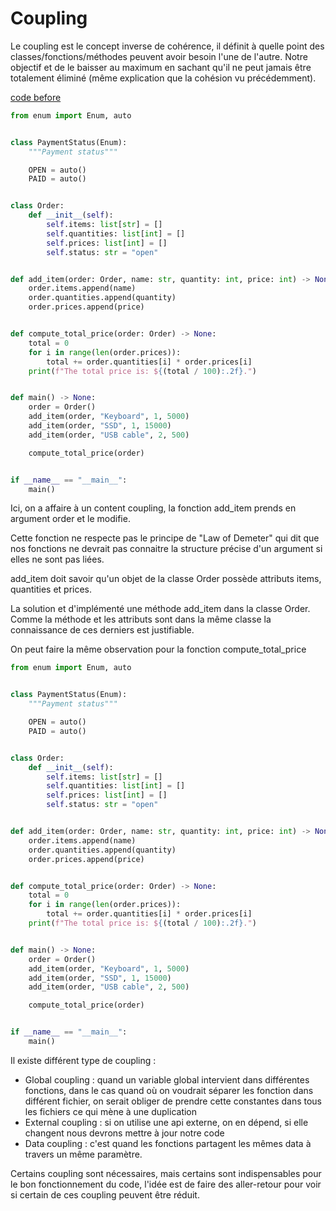 ﻿# Coupling

Le coupling est le concept inverse de cohérence, il définit à quelle point des classes/fonctions/méthodes peuvent avoir besoin l'une de l'autre. Notre objectif et de le baisser au maximum en sachant qu'il ne peut jamais être totalement éliminé (même explication que la cohésion vu précédemment).

[code before](https://github.com/JonathanNdambaPro/code_adanced_course/blob/main/introduction/coupling/order_before.py)

```py
from enum import Enum, auto


class PaymentStatus(Enum):
    """Payment status"""

    OPEN = auto()
    PAID = auto()


class Order:
    def __init__(self):
        self.items: list[str] = []
        self.quantities: list[int] = []
        self.prices: list[int] = []
        self.status: str = "open"


def add_item(order: Order, name: str, quantity: int, price: int) -> None:
    order.items.append(name)
    order.quantities.append(quantity)
    order.prices.append(price)


def compute_total_price(order: Order) -> None:
    total = 0
    for i in range(len(order.prices)):
        total += order.quantities[i] * order.prices[i]
    print(f"The total price is: ${(total / 100):.2f}.")


def main() -> None:
    order = Order()
    add_item(order, "Keyboard", 1, 5000)
    add_item(order, "SSD", 1, 15000)
    add_item(order, "USB cable", 2, 500)

    compute_total_price(order)


if __name__ == "__main__":
    main()
```

Ici, on a affaire à un content coupling, la fonction add\_item prends en argument order et le modifie.

Cette fonction ne respecte pas le principe de "Law of Demeter" qui dit que nos fonctions ne devrait pas connaitre la structure précise d'un argument si elles ne sont pas liées.

add\_item doit savoir qu'un objet de la classe Order possède attributs items, quantities et prices.

La solution et d'implémenté une méthode add\_item dans la classe Order. Comme la méthode et les attributs sont dans la même classe la connaissance de ces derniers est justifiable.

On peut faire la même observation pour la fonction compute\_total\_price

```py
from enum import Enum, auto


class PaymentStatus(Enum):
    """Payment status"""

    OPEN = auto()
    PAID = auto()


class Order:
    def __init__(self):
        self.items: list[str] = []
        self.quantities: list[int] = []
        self.prices: list[int] = []
        self.status: str = "open"


def add_item(order: Order, name: str, quantity: int, price: int) -> None:
    order.items.append(name)
    order.quantities.append(quantity)
    order.prices.append(price)


def compute_total_price(order: Order) -> None:
    total = 0
    for i in range(len(order.prices)):
        total += order.quantities[i] * order.prices[i]
    print(f"The total price is: ${(total / 100):.2f}.")


def main() -> None:
    order = Order()
    add_item(order, "Keyboard", 1, 5000)
    add_item(order, "SSD", 1, 15000)
    add_item(order, "USB cable", 2, 500)

    compute_total_price(order)


if __name__ == "__main__":
    main()
```

Il existe différent type de coupling :

- Global coupling : quand un variable global intervient dans différentes fonctions, dans le cas quand où on voudrait séparer les fonction dans différent fichier, on serait obliger de prendre cette constantes dans tous les fichiers ce qui mène à une duplication
- External coupling : si on utilise une api externe, on en dépend, si elle changent nous devrons mettre à jour notre code
- Data coupling : c'est quand les fonctions partagent les mêmes data à travers un même paramètre.

Certains coupling sont nécessaires, mais certains sont indispensables pour le bon fonctionnement du code, l'idée est de faire des aller-retour pour voir si certain de ces coupling peuvent être réduit.
